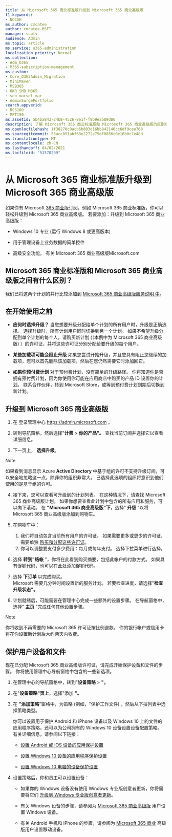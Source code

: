 ```yaml
---
title: 从 Microsoft 365 商业标准版升级到 Microsoft 365 商业高级版
f1.keywords:
- NOCSH
ms.author: cmcatee
author: cmcatee-MSFT
manager: scotv
audience: Admin
ms.topic: article
ms.service: o365-administration
localization_priority: Normal
ms.collection:
- Adm_O365
- M365-subscription-management
ms.custom:
- Core_O365Admin_Migration
- MiniMaven
- MSB365
- OKR_SMB_M365
- seo-marvel-mar
- AdminSurgePortfolio
search.appverid:
- BCS160
- MET150
ms.assetid: 5b4ba843-24b8-4526-8e1f-f9b9eab89d06
description: 了解 Microsoft 365 商业标准版和 Microsoft 365 商业高级版的区别以及如何升级到 Microsoft 365 商业高级版。
ms.openlocfilehash: 1f38270c9acb6b803d16bb842140cc6df9cee768
ms.sourcegitcommit: 53acc851abf68e2272e75df0856c0e16b0c7e48d
ms.translationtype: MT
ms.contentlocale: zh-CN
ms.lasthandoff: 04/02/2021
ms.locfileid: "51578299"
---
```

# <a name="upgrade-to-microsoft-365-business-premium-from-microsoft-365-business-standard"></a>从 Microsoft 365 商业标准版升级到 Microsoft 365 商业高级版

如果你有 Microsoft [365 商业](https://products.office.com/compare-all-microsoft-office-products-4-column?activetab=tab:primaryr2)版订阅，例如 Microsoft 365 商业标准版，你可以轻松升级到 Microsoft 365 商业高级版。 若要添加：升级到 Microsoft 365 商业高级版：

- Windows 10 专业 (运行 Windows 8 或更高版本) 

- 用于管理设备上业务数据的简单控件

- 高级安全功能。
有关 Microsoft 365 商业高级版[](https://www.microsoft.com/microsoft-365/business)Microsoft.com

## <a name="whats-the-difference-between-microsoft-365-business-standard-and-microsoft-365-business-premium"></a>Microsoft 365 商业标准版和 Microsoft 365 商业高级版之间有什么区别？

我们已将这两个计划的并行比较添加到 [Microsoft 365 商业高级版服务说明 中](/office365/servicedescriptions/microsoft-365-service-descriptions/microsoft-365-business-service-description)。 

## <a name="before-you-get-started"></a>在开始使用之前

- **应何时选择升级？** 当您想要升级分配给单个计划的所有用户时，升级是正确选择。 选择升级时，所有计划用户同时切换到另一个计划。 如果不希望升级分配到单个计划的每个人，请购买新计划 (（本例中为 Microsoft 365 商业高级版) ）的许可证，并将这些许可证分别分配给要[](../admin/manage/assign-licenses-to-users.md)升级的每个用户。

- **某些加载项可能会阻止升级** 如果您尝试开始升级，并且您具有阻止您继续的加载项，您可以首先删除该加载项，然后在您仍然需要它时添加回它。

- **如果你预付费计划** 对于预付费计划，没有简单的升级路径。 你将知道你是否拥有预付费计划，因为你使用你可能在应用商店中购买的产品 ID 设置你的计划。 联系合作伙伴，转到 Microsoft Store，或等到预付费计划到期后切换到新计划。

## <a name="upgrade-to-microsoft-365-business-premium"></a>升级到 Microsoft 365 商业高级版

1. 在 登录管理中心 <a href="https://go.microsoft.com/fwlink/p/?linkid=837890" target="_blank">https://admin.microsoft.com</a> 。

2. 转到导航窗格，然后选择"**计费** \> **你的产品"。** 查找当前订阅并选择它以查看详细信息。

3. 下一页上， **选择升级**。

  > [!NOTE]
  > 如果看到消息显示 Azure **Active Directory** 中基于组的许可不支持升级订阅，可以安全地忽略这一点，除非你的组织非常大。 已选择此选项的组织将意识到他们使用的是基于组的许可。

4. 接下来，您可以查看可升级到的计划列表。 在这种情况下，请查找 Microsoft 365 商业高级版计划。 如果你想要查看此计划中包含的所有应用和服务，可以向下滚动。 在 **"Microsoft 365 商业高级版"下**，选择" **升级** "以将 Microsoft 365 商业高级版添加到购物车。

5. 在购物车中：

    1. 我们将自动包含当前所有用户的许可证。 如果需要更多或更少的许可证，需要单独 [购买和分配这些许可证](../admin/manage/assign-licenses-to-users.md)。  
    2. 你可以调整要支付多少费用：每月或每年支付。 选择下拉菜单进行选择。

6. 选择 **转到"结帐** "，你将在此看到购买摘要，包括此帐户的付款方式。 如果具有促销代码，也可以在此处添加促销代码。

7. 选择 **下订单** 以完成购买。\
Microsoft 需要几分钟时间设置新的服务计划。 若要检查进度，请选择"**检查升级状态"。**

8. 计划就绪后，可能需要在管理中心完成一些额外的设置步骤。 在导航窗格中，选择" **主页** "完成任何其他设置步骤。

> [!NOTE]
> 你将收到不再需要的 Microsoft 365 许可证按比例退款。 你的银行帐户或信用卡将在你设置新计划后大约两天内收费。
  
## <a name="protect-user-devices-and-files"></a>保护用户设备和文件

现在已分配 Microsoft 365 商业高级版许可证，请完成开始保护设备和文件的步骤。 你将使用管理中心导航窗格中包含的一些新选项。
  
1. 在管理中心的导航窗格中，转到"**设备策略** \> **"。**

2. 在"**设备策略"页上**，选择"添加 **"。**

3. 在 **"添加策略**"窗格中，为策略 (例如，"保护工作文件) ，然后从下拉列表中选择策略类型。 

    你可以设置用于保护 Android 和 iPhone 设备以及 Windows 10 上的文件的应用程序策略，还可以为公司拥有的 Windows 10 设备设置设备配置策略。 有关详细信息，请参阅以下链接：

    - [设置 Android 或 iOS 设备的应用保护设置](app-protection-settings-for-android-and-ios.md)

    - [设置 Windows 10 设备的应用程序保护设置](protection-settings-for-windows-10-devices.md)

    - [设置 Windows 10 电脑的设备保护设置](protection-settings-for-windows-10-pcs.md)

4. 设置策略后，你和员工可以设置设备：

    - 如果你的 Windows 设备没有使用 Windows 专业版创意者更新，你将需要将它们 [升级到 Windows 专业版创意者更新](upgrade-to-windows-pro-creators-update.md)。

    - 有关 Windows 设备的步骤，请参阅为 [Microsoft 365 商业高级版](set-up-windows-devices.md) 用户设置 Windows 设备。

    - 有关 Android 手机和 iPhone 的步骤，请参阅为 [Microsoft 365 商业](set-up-mobile-devices.md) 高级版用户设置移动设备。